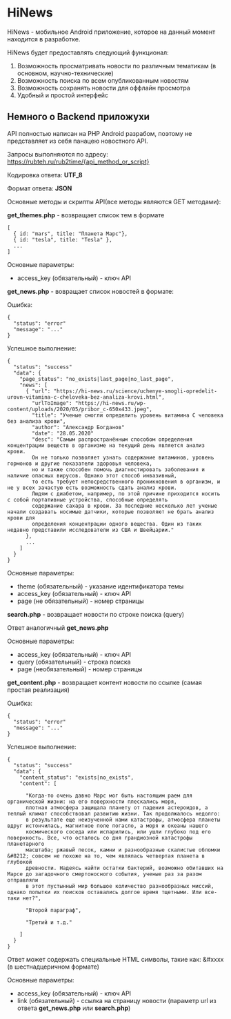 # HiNews

HiNews - мобильное Android приложение, которое на данный  момент находится в разработке.

HiNews будет предоставлять следующий функционал:

1) Возможность просматривать новости по различным тематикам (в основном, научно-технические)
2) Возможность поиска по всем опубликованным новостям
3) Возможность сохранять новости для оффлайн просмотра
4) Удобный и простой интерфейс

## Немного о Backend приложухи

API полностью написан на PHP Android разрабом, поэтому не представляет из себя панацею новостного API.

Запросы выполняются по адресу: https://rubteh.ru/rub2time/{api_method_or_script}

Кодировка ответа: **UTF_8**

Формат ответа: **JSON**

Основные методы и скрипты API(все методы являются GET методами):

**get_themes.php** - возвращает список тем в формате 

```
[
  { id: "mars", title: "Планета Марс"}, 
  { id: "tesla", title: "Tesla" },
  ...
] 
```

Основные параметры:
* access_key (обязательный) - ключ API


**get_news.php** - вовращает список новостей в формате: 

Ошибка:
```
{ 
  "status": "error"
  "message": "..."
}
```
Успешное выполнение:
```
{
  "status": "success"
  "data": {
    "page_status": "no_exists|last_page|no_last_page",
    "news": [
      { "url": "https://hi-news.ru/science/uchenye-smogli-opredelit-urovn-vitamina-c-cheloveka-bez-analiza-krovi.html",
        "urlToImage": "https://hi-news.ru/wp-content/uploads/2020/05/pribor_c-650x433.jpeg",
        "title": "Ученые смогли определить уровень витамина C человека без анализа крови",
        "author": "Александр Богданов"
        "date": "28.05.2020"
        "desc": "Самым распространённым способом определения концентрации веществ в организме на текущий день является анализ крови. 
        Он не только позволяет узнать содержание витаминов, уровень гормонов и другие показатели здоровья человека, 
        но и также способен помочь диагностировать заболевания и наличие опасных вирусов. Однако этот способ инвазивный, 
        то есть требует непосредственного проникновения в организм, и не у всех зачастую есть возможность сдать анализ крови. 
        Людям с диабетом, например, по этой причине приходится носить с собой портативные устройства, способные определять 
        содержание сахара в крови. За последние несколько лет ученые начали создавать носимые датчики, которые позволяют не брать анализ крови для 
        определения концентрации одного вещества. Один из таких недавно представили исследователи из США и Швейцарии."
      },
      ...
    ]
  }
}
```
Основные параметры:

* theme (обязательный) - указание идентификатора темы
* access_key (обязательный) - ключ API
* page (не обязательный) - номер страницы
 
 
**search.php** - возвращает новости по строке поиска (query)

Ответ аналогичный **get_news.php**

Основные параметры:
* access_key (обязательный) - ключ API
* query (обязательный) - строка поиска
* page (необязательный) - номер страницы

**get_content.php** - возвращает контент новости по ссылке (самая простая реализация)

Ошибка:
```
{ 
  "status": "error"
  "message": "..."
}
```
Успешное выполнение:
```
{
  "status": "success"
  "data": {
    "content_status": "exists|no_exists",
    "content": [
      
      "Когда-то очень давно Марс мог быть настоящим раем для органической жизни: на его поверхности плескались моря, 
      плотная атмосфера защищала планету от падения астероидов, а теплый климат способствовал развитию жизни. Так продолжалось недолго: 
      в результате еще неизученной нами катастрофы, атмосфера планеты вдруг истончилась, магнитное поле погасло, а моря и океаны нашего 
      космического соседа или испарились, или ушли глубоко под его поверхность. Все, что осталось со дня грандиозной катастрофы планетарного 
      масштаба; ржавый песок, камни и разнообразные скалистые обломки &#8212; совсем не похоже на то, чем являлась четвертая планета в глубокой 
      древности. Надеясь найти остатки бактерий, возможно обитавших на Марсе до загадочного смертоносного события, ученые раз за разом отправляли 
      в этот пустынный мир большое количество разнообразных миссий, однако попытки их поисков оставались долгое время тщетными. Или все-таки нет?",
      
      "Второй параграф",
      
      "Третий и т.д."
      
    ]
  }
}
```
Ответ может содержать специальные HTML символы, такие как: &#xxxx (в шестнадцеричном формате)

Основные параметры:
* access_key (обязательный) - ключ API
* link (обязательный) - ссылка на страницу новости (параметр url из ответа **get_news.php** или **search.php**)
